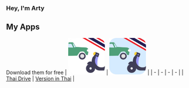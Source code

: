 ### Hey, I'm Arty

## My Apps
Download them for free
| <img src="/images/ThaiDrive.png" width="100"/> | <img src="/images/ThaiDriveThai.png" width="100"/> |
| - | - | - | - |
| [Thai Drive](https://apps.apple.com/us/app/thai-driving-license-tests/id6446759635) | [Version in Thai](https://apps.apple.com/th/app/สอบใบข-บข-2566-dlt-ไทย-ไดรฟ/id6449095611) | 



<!--
**artypeace/artypeace** is a ✨ _special_ ✨ repository because its `README.md` (this file) appears on your GitHub profile.

Here are some ideas to get you started:

- 🔭 I’m currently working on ...
- 🌱 I’m currently learning ...
- 👯 I’m looking to collaborate on ...
- 🤔 I’m looking for help with ...
- 💬 Ask me about ...
- 📫 How to reach me: ...
- 😄 Pronouns: ...
- ⚡ Fun fact: ...
-->
